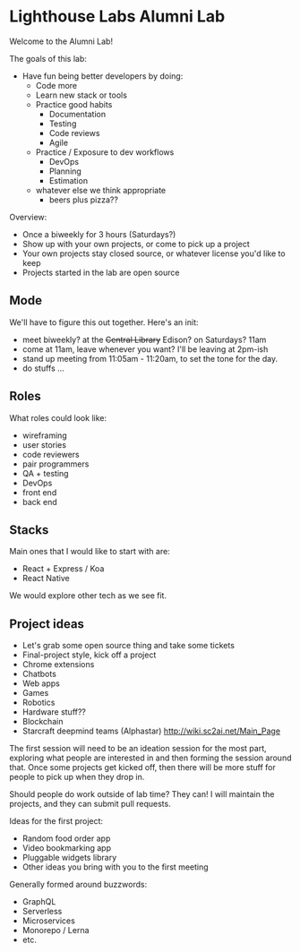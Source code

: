 # Lighthouse Labs Alumni Lab

Welcome to the Alumni Lab!

The goals of this lab:

- Have fun being better developers by doing:
  - Code more
  - Learn new stack or tools
  - Practice good habits
    - Documentation
    - Testing
    - Code reviews
    - Agile
  - Practice / Exposure to dev workflows
    - DevOps
    - Planning
    - Estimation
  - whatever else we think appropriate
    + beers plus pizza??

Overview:

- Once a biweekly for 3 hours (Saturdays?)
- Show up with your own projects, or come to pick up a project
- Your own projects stay closed source, or whatever license you'd like to keep
- Projects started in the lab are open source

## Mode

We'll have to figure this out together. Here's an init:

- meet biweekly? at the ~~Central Library~~ Edison? on Saturdays? 11am
- come at 11am, leave whenever you want? I'll be leaving at 2pm-ish
- stand up meeting from 11:05am - 11:20am, to set the tone for the day.
- do stuffs ...

## Roles

What roles could look like:

- wireframing
- user stories
- code reviewers
- pair programmers
- QA + testing
- DevOps
- front end
- back end

## Stacks

Main ones that I would like to start with are:

- React + Express / Koa
- React Native

We would explore other tech as we see fit.

## Project ideas

- Let's grab some open source thing and take some tickets
- Final-project style, kick off a project
- Chrome extensions
- Chatbots
- Web apps
- Games
- Robotics
- Hardware stuff??
- Blockchain
- Starcraft deepmind teams (Alphastar) http://wiki.sc2ai.net/Main_Page

The first session will need to be an ideation session for the most part, exploring what people are interested in and then forming the session around that. Once some projects get kicked off, then there will be more stuff for people to pick up when they drop in.

Should people do work outside of lab time? They can! I will maintain the projects, and they can submit pull requests.

Ideas for the first project:

- Random food order app
- Video bookmarking app
- Pluggable widgets library
- Other ideas you bring with you to the first meeting

Generally formed around buzzwords:

- GraphQL
- Serverless
- Microservices
- Monorepo / Lerna
- etc.
